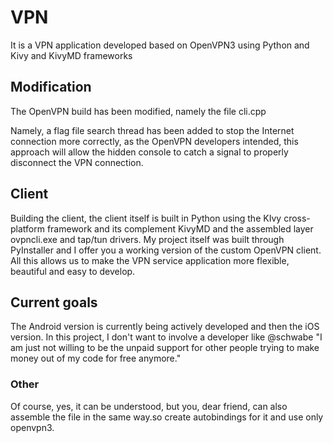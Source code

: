 # VPN
It is a VPN application developed based on OpenVPN3 using Python and Kivy and KivyMD frameworks

## Modification
The OpenVPN build has been modified, namely the file cli.cpp

Namely, a flag file search thread has been added to stop the Internet connection more correctly, as the OpenVPN developers intended, this approach will allow the hidden console to catch a signal to properly disconnect the VPN connection.

## Client
Building the client, the client itself is built in Python using the KIvy cross-platform framework and its complement KivyMD and the assembled layer ovpncli.exe and tap/tun drivers.
My project itself was built through PyInstaller and I offer you a working version of the custom OpenVPN client.
All this allows us to make the VPN service application more flexible, beautiful and easy to develop.

## Current goals

The Android version is currently being actively developed and then the iOS version. In this project, I don't want to involve a developer like @schwabe "I am just not willing to be the unpaid support for other people trying to make money out of my code for free anymore."

### Other
Of course, yes, it can be understood, but you, dear friend, can also assemble the file in the same way.so create autobindings for it and use only openvpn3.

